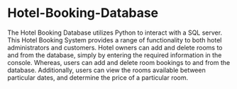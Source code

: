 # Hotel-Booking-Database
The Hotel Booking Database utilizes Python to interact with a SQL server. This Hotel Booking System provides a range of functionality to both hotel administrators and customers. 
Hotel owners can add and delete rooms to and from the database, simply by entering the required information in the console. 
Whereas, users can add and delete room bookings to and from the database. Additionally, users can view the rooms available 
between particular dates, and determine the price of a particular room.
